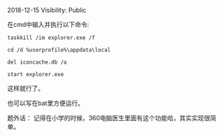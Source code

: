 2018-12-15
Visibility: Public



在cmd中输入并执行以下命令: 

```
taskkill /im explorer.exe /f

cd /d %userprofile%\appdata\local

del iconcache.db /a

start explorer.exe
```



这样就行了。





也可以写在bat里方便运行。

题外话： 记得在小学的时候，360电脑医生里面有这个功能哈，其实实现很简单。